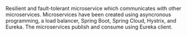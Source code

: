 Resilient and fault-tolerant microservice which communicates with other microservices. Microservices have been created using asyncronous programming, a load balancer, Spring Boot, Spring Cloud, Hystrix, and Eureka. The microservices publish and consume using Eureka client.
